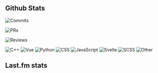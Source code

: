 ## Github Stats

![Commits](https://img.shields.io/badge/413%20commits%20pushed-87c4f2?style=flat-square)

![PRs](https://img.shields.io/badge/88%20pull%20requests%20submitted-fcabd8?style=flat-square)

![Reviews](https://img.shields.io/badge/67%20pull%20requests%20review-ffe799?style=flat-square)

![C++](https://img.shields.io/badge/47.7-white?style=flat-square&label=C%2B%2B&labelColor=%23f34b7d)
![Vue](https://img.shields.io/badge/14.7-white?style=flat-square&label=Vue&labelColor=%2341b883)
![Python](https://img.shields.io/badge/12.9-white?style=flat-square&label=Python&labelColor=%233572A5)
![CSS](https://img.shields.io/badge/8.6-white?style=flat-square&label=CSS&labelColor=%23563d7c)
![JavaScript](https://img.shields.io/badge/4.7-white?style=flat-square&label=JavaScript&labelColor=%23f1e05a)
![Svelte](https://img.shields.io/badge/4.2-white?style=flat-square&label=Svelte&labelColor=%23ff3e00)
![SCSS](https://img.shields.io/badge/3.8-white?style=flat-square&label=SCSS&labelColor=%23c6538c)
![Other](https://img.shields.io/badge/2.9-white?style=flat-square&label=Other&labelColor=%23ededed)

## Last.fm stats
<!--START_LASTFM_ARTISTS:{"period": "3month", "rows": 5}-->
<!--END_LASTFM_ARTISTS-->
<!--START_LASTFM_ALBUMS:{"period": "6month", "rows": 5}-->
<!--END_LASTFM_ALBUMS-->
<!--START_LASTFM_TRACKS:{"period": "12month", "rows": 5}-->
<!--END_LASTFM_TRACKS-->
